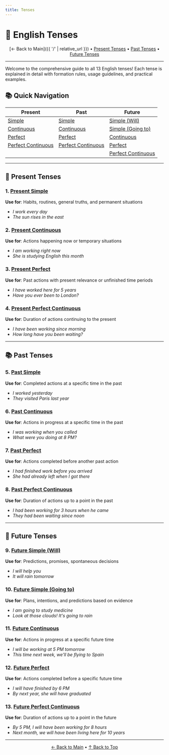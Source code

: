 ```yaml
---
title: Tenses
---
```


# 📖 English Tenses

<div align="center" markdown="1">

[← Back to Main]({{ '/' | relative_url }}) • [Present Tenses](#-present-tenses) • [Past Tenses](#-past-tenses) • [Future Tenses](#-future-tenses)

</div>

---

Welcome to the comprehensive guide to all 13 English tenses! Each tense is explained in detail with formation rules, usage guidelines, and practical examples.

## 📚 Quick Navigation

<div class="table-responsive" markdown="1">

| Present | Past | Future |
|---------|------|--------|
| [Simple](01-present-simple.html) | [Simple](05-past-simple.html) | [Simple (Will)](09-future-simple-will.html) |
| [Continuous](02-present-continuous.html) | [Continuous](06-past-continuous.html) | [Simple (Going to)](10-future-going-to.html) |
| [Perfect](03-present-perfect.html) | [Perfect](07-past-perfect.html) | [Continuous](11-future-continuous.html) |
| [Perfect Continuous](04-present-perfect-continuous.html) | [Perfect Continuous](08-past-perfect-continuous.html) | [Perfect](12-future-perfect.html) |
| | | [Perfect Continuous](13-future-perfect-continuous.html) |

</div>

---

## 🎯 Present Tenses

### 1. [Present Simple](01-present-simple.html)
**Use for**: Habits, routines, general truths, and permanent situations
- *I work every day*
- *The sun rises in the east*

### 2. [Present Continuous](02-present-continuous.html)
**Use for**: Actions happening now or temporary situations
- *I am working right now*
- *She is studying English this month*

### 3. [Present Perfect](03-present-perfect.html)
**Use for**: Past actions with present relevance or unfinished time periods
- *I have worked here for 5 years*
- *Have you ever been to London?*

### 4. [Present Perfect Continuous](04-present-perfect-continuous.html)
**Use for**: Duration of actions continuing to the present
- *I have been working since morning*
- *How long have you been waiting?*

---

## 📚 Past Tenses

### 5. [Past Simple](05-past-simple.html)
**Use for**: Completed actions at a specific time in the past
- *I worked yesterday*
- *They visited Paris last year*

### 6. [Past Continuous](06-past-continuous.html)
**Use for**: Actions in progress at a specific time in the past
- *I was working when you called*
- *What were you doing at 8 PM?*

### 7. [Past Perfect](07-past-perfect.html)
**Use for**: Actions completed before another past action
- *I had finished work before you arrived*
- *She had already left when I got there*

### 8. [Past Perfect Continuous](08-past-perfect-continuous.html)
**Use for**: Duration of actions up to a point in the past
- *I had been working for 3 hours when he came*
- *They had been waiting since noon*

---

## 🚀 Future Tenses

### 9. [Future Simple (Will)](09-future-simple-will.html)
**Use for**: Predictions, promises, spontaneous decisions
- *I will help you*
- *It will rain tomorrow*

### 10. [Future Simple (Going to)](10-future-going-to.html)
**Use for**: Plans, intentions, and predictions based on evidence
- *I am going to study medicine*
- *Look at those clouds! It's going to rain*

### 11. [Future Continuous](11-future-continuous.html)
**Use for**: Actions in progress at a specific future time
- *I will be working at 5 PM tomorrow*
- *This time next week, we'll be flying to Spain*

### 12. [Future Perfect](12-future-perfect.html)
**Use for**: Actions completed before a specific future time
- *I will have finished by 6 PM*
- *By next year, she will have graduated*

### 13. [Future Perfect Continuous](13-future-perfect-continuous.html)
**Use for**: Duration of actions up to a point in the future
- *By 5 PM, I will have been working for 8 hours*
- *Next month, we will have been living here for 10 years*

---

<div align="center" markdown="1">

[← Back to Main](../) • [↑ Back to Top](#-english-tenses)

</div>
